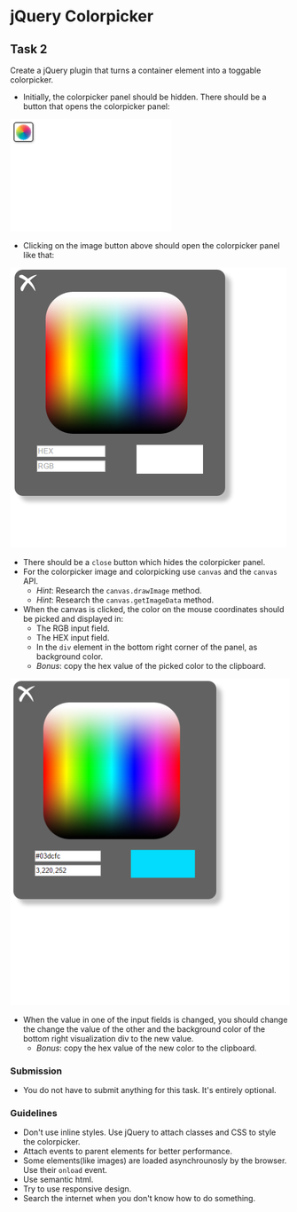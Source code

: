 # jQuery Colorpicker

## Task 2

Create a jQuery plugin that turns a container element into a toggable colorpicker.

- Initially, the colorpicker panel should be hidden. There should be a button that opens the colorpicker panel:

![closed colorpicker panel](./result/not-opened.jpg)

- Clicking on the image button above should open the colorpicker panel like that:

![opened colorpicker panel](./result/opened-initial.jpg)

- There should be a `close` button which hides the colorpicker panel.
- For the colorpicker image and colorpicking use `canvas` and the `canvas` API.
    - _Hint_: Research the `canvas.drawImage` method.
    - _Hint_: Research the `canvas.getImageData` method.
- When the canvas is clicked, the color on the mouse coordinates should be picked and displayed in:
    - The RGB input field.
    - The HEX input field.
    - In the `div` element in the bottom right corner of the panel, as background color.
    - _Bonus_: copy the hex value of the picked color to the clipboard.

![colorpicker with picked color](./result/opened-clicked.jpg)

- When the value in one of the input fields is changed, you should change the change the value of the other and the background color of the 
bottom right visualization div to the new value.
    - _Bonus_: copy the hex value of the new color to the clipboard.

### Submission
- You do not have to submit anything for this task. It's entirely optional.

### Guidelines
- Don't use inline styles. Use jQuery to attach classes and CSS to style the colorpicker.
- Attach events to parent elements for better performance.
- Some elements(like images) are loaded asynchrounosly by the browser. Use their `onload` event.
- Use semantic html.
- Try to use responsive design.
- Search the internet when you don't know how to do something.